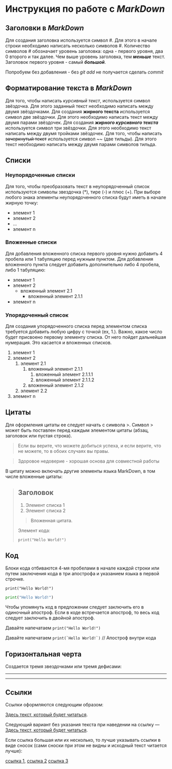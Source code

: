 # Инструкция по работе с *MarkDown*


## Заголовки в *MarkDown*
Для создания заголовка используется символ #. Для этого в начале строки необходимо написать несколько символов #. Количество символов # обозначает уровень заголовка: одна - первого уровня, два 0 второго и так далее. Чем выше уровень заголовка, тем ***меньше*** текст. Заголовок первого уровня - самый ***большой***.

Попробуем без добавления - без *git add* не получается сделать *commit*

## Форматирование текста в *MarkDown*
Для того, чтобы написать *курсивный текст*, используется символ звёздочка. Для этого заданный текст необходимо написать между двумя звёздочками. Для создания **жирного текста** используется символ две звёздочки. Для этого необходимо написать текст между двумя парами звёздочек. Для создания ***жирного курсивного текста*** используется символ три звёздочки. Для этого необходимо текст написать между двумя тройками звёздочек. Для того, чтобы написать ~~зачеркнутый текст~~ используется символ ~~ (две тильды). Для этого текст необходимо написать между двумя парами символов тильда.

## Списки

### Неупорядоченные списки

Для того, чтобы преобразовать текст в неупорядоченный список 
используются символы звездочка (*), тире (-) и плюс (+). При выборе любого знака элементы неупорядоченного списка будут иметь в начале жирную точку:

- элемент 1
- элемент 2
- ...
- элемент n

### Вложенные списки 
Для добавления вложенного списка первого уровня нужно добавить 4 пробела или 1 табуляцию перед нужным пунктом. Для добавления вложенного пункта следует добавить дополнительно либо 4 пробела, либо 1 табуляцию:

* элемент 1
* элемент 2
    * вложенный элемент 2.1
        * вложенный элемент 2.1.1
* элемент n

### Упорядоченный список
Для создания упорядоченного списка перед элементом списка требуется добавить любую цифру с точкой (ex, 1.). Важно, какое число будет присвоено первому элементу списка. От него пойдет дальнейшая нумерация. Это касается и вложенных списков.

1. элемент 1
30. элемент 2
    1. элемент 2.1
        1. вложенный элемент 2.1.1
            1. вложенный элемент 2.1.1.1
            2. вложенный элемент 2.1.1.2
        1. вложенный элемент 2.1.2
    2. элемент 2.2
0. элемент n


## Цитаты

Для оформления цитаты ее следует начать с символа >. Символ > может быть поставлен перед каждым элементом цитаты (абзац, заголовок или пустая строка).

> Если вы верите, что можете добиться успеха, и если верите, что не можете, то в обоих случаях вы правы.

> Здоровое недоверие - хорошая основа для совместной работы

В цитату можно включать другие элементы языка MarkDown, в том числе вложенные цитаты:

> ## Заголовок
>
>1. Элемент списка 1
>2. Элемент списка 2
>
> > Вложенная цитата.
>
> Элемент кода:
>
>     print("Hello World!")

## Код

Блоки кода отбиваются 4-мя пробелами в начале каждой строки или путем заключения кода в три апострофа и указанием языка в первой строчке.

    print("Hello World!")

```python
print("Hello World!")
```

Чтобы упомянуть код в предложении следует заключить его в одиночный апостроф. Если в коде встречается апостроф, то весь код следует заключить в двойной апостроф.

Давайте напечатаем `print("Hello World!")`

Давайте напечатаем ``print(`Hello World!`)`` // Апостроф внутри кода

## Горизонтальная черта
Создается тремя звездочками или тремя дефисами:

---
***

## Ссылки
Ссылки оформляются следующим образом:

[Здесь текст, который будет читаться](http://link.com/ "Здесь текст, который будет читаться при наведении на ссылку"). 

Следующий вариант без указания текста при наведении на ссылку — [Здесь текст, который будет читаться](http://link.com/).

Если ссылка большая или их несколько, то лучше указывать ссылки в виде сносок (сами сноски при этом не видны и исходный текст читается лучше):

[ссылка 1][1], [ссылка 2][2] [ссылка 3][id]

[1]: http://link.com/link "Можно указать всплывающий текст"
[2]: http://link.com/link/1
[id]: http://link.com/link/2 (Можно указать всплывающий текст)
